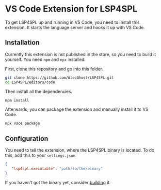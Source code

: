# VS Code Extension for LSP4SPL

To get LSP4SPL up and running in VS Code, you need to install this extension.
It starts the language server and hooks it up with VS Code.

## Installation

Currently this extension is not published in the store,
so you need to build it yourself.
You need `npm` and `npx` installed.

First, clone this repository and go into this folder.

```sh
git clone https://github.com/AlecGhost/LSP4SPL.git
cd LSP4SPL/editors/code
```

Then install all the dependencies.

```sh
npm install
```

Afterwards, you can package the extension and manually install it to VS Code.

```sh
npx vsce package
```

## Configuration

You need to tell the extension, where the LSP4SPL binary is located.
To do this, add this to your `settings.json`:

```json
{
   "lsp4spl.executable": "path/to/the/binary"
}
```

If you haven't got the binary yet, consider [building](https://github.com/AlecGhost/LSP4SPL/tree/master#building) it.
